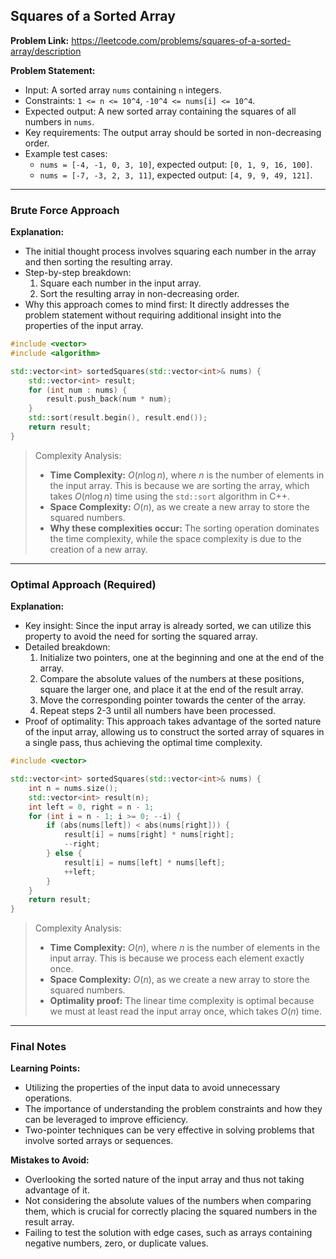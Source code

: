 ## Squares of a Sorted Array

**Problem Link:** https://leetcode.com/problems/squares-of-a-sorted-array/description

**Problem Statement:**
- Input: A sorted array `nums` containing `n` integers.
- Constraints: `1 <= n <= 10^4`, `-10^4 <= nums[i] <= 10^4`.
- Expected output: A new sorted array containing the squares of all numbers in `nums`.
- Key requirements: The output array should be sorted in non-decreasing order.
- Example test cases:
  - `nums = [-4, -1, 0, 3, 10]`, expected output: `[0, 1, 9, 16, 100]`.
  - `nums = [-7, -3, 2, 3, 11]`, expected output: `[4, 9, 9, 49, 121]`.

---

### Brute Force Approach

**Explanation:**
- The initial thought process involves squaring each number in the array and then sorting the resulting array.
- Step-by-step breakdown:
  1. Square each number in the input array.
  2. Sort the resulting array in non-decreasing order.
- Why this approach comes to mind first: It directly addresses the problem statement without requiring additional insight into the properties of the input array.

```cpp
#include <vector>
#include <algorithm>

std::vector<int> sortedSquares(std::vector<int>& nums) {
    std::vector<int> result;
    for (int num : nums) {
        result.push_back(num * num);
    }
    std::sort(result.begin(), result.end());
    return result;
}
```

> Complexity Analysis:
> - **Time Complexity:** $O(n \log n)$, where $n$ is the number of elements in the input array. This is because we are sorting the array, which takes $O(n \log n)$ time using the `std::sort` algorithm in C++.
> - **Space Complexity:** $O(n)$, as we create a new array to store the squared numbers.
> - **Why these complexities occur:** The sorting operation dominates the time complexity, while the space complexity is due to the creation of a new array.

---

### Optimal Approach (Required)

**Explanation:**
- Key insight: Since the input array is already sorted, we can utilize this property to avoid the need for sorting the squared array.
- Detailed breakdown:
  1. Initialize two pointers, one at the beginning and one at the end of the array.
  2. Compare the absolute values of the numbers at these positions, square the larger one, and place it at the end of the result array.
  3. Move the corresponding pointer towards the center of the array.
  4. Repeat steps 2-3 until all numbers have been processed.
- Proof of optimality: This approach takes advantage of the sorted nature of the input array, allowing us to construct the sorted array of squares in a single pass, thus achieving the optimal time complexity.

```cpp
#include <vector>

std::vector<int> sortedSquares(std::vector<int>& nums) {
    int n = nums.size();
    std::vector<int> result(n);
    int left = 0, right = n - 1;
    for (int i = n - 1; i >= 0; --i) {
        if (abs(nums[left]) < abs(nums[right])) {
            result[i] = nums[right] * nums[right];
            --right;
        } else {
            result[i] = nums[left] * nums[left];
            ++left;
        }
    }
    return result;
}
```

> Complexity Analysis:
> - **Time Complexity:** $O(n)$, where $n$ is the number of elements in the input array. This is because we process each element exactly once.
> - **Space Complexity:** $O(n)$, as we create a new array to store the squared numbers.
> - **Optimality proof:** The linear time complexity is optimal because we must at least read the input array once, which takes $O(n)$ time.

---

### Final Notes

**Learning Points:**
- Utilizing the properties of the input data to avoid unnecessary operations.
- The importance of understanding the problem constraints and how they can be leveraged to improve efficiency.
- Two-pointer techniques can be very effective in solving problems that involve sorted arrays or sequences.

**Mistakes to Avoid:**
- Overlooking the sorted nature of the input array and thus not taking advantage of it.
- Not considering the absolute values of the numbers when comparing them, which is crucial for correctly placing the squared numbers in the result array.
- Failing to test the solution with edge cases, such as arrays containing negative numbers, zero, or duplicate values.